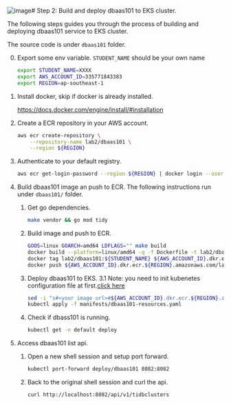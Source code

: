 ![image](https://github.com/vldbss-2023/lab2-build-an-app-with-tidbcloud-dataservice/assets/4160015/8ff165cc-5ac0-4e4e-ab3f-eb2cb1883069)# Step 2: Build and deploy dbaas101 to EKS cluster.

The following steps guides you through the process of building and deploying dbaas101 service to EKS cluster.

The source code is under `dbaas101` folder.
   
0. Export some env variable. `STUDENT_NAME` should be your own name
    ```bash
    export STUDENT_NAME=XXXX
    export AWS_ACCOUNT_ID=335771843383
    export REGION=ap-southeast-1
    ```

1. Install docker, skip if docker is already installed.

    https://docs.docker.com/engine/install/#installation

2. Create a ECR repository in your AWS account.
    ```bash
    aws ecr create-repository \
        --repository-name lab2/dbaas101 \
        --region ${REGION}
    ```

3. Authenticate to your default registry.

    ```bash
    aws ecr get-login-password --region ${REGION} | docker login --username AWS --password-stdin ${AWS_ACCOUNT_ID}.dkr.ecr.${REGION}.amazonaws.com
    ```

4. Build dbaas101 image an push to ECR. The following instructions run under `dbaas101/` folder.
    
    1. Get go dependencies.
        ```bash
        make vendor && go mod tidy
        ```
    
    2. Build image and push to ECR.
        ```bash
        GOOS=linux GOARCH=amd64 LDFLAGS="" make build
        docker build --platform=linux/amd64 -q -f Dockerfile -t lab2/dbaas101:${STUDENT_NAME} .
        docker tag lab2/dbaas101:${STUDENT_NAME} ${AWS_ACCOUNT_ID}.dkr.ecr.${REGION}.amazonaws.com/lab2/dbaas101:${STUDENT_NAME}
        docker push ${AWS_ACCOUNT_ID}.dkr.ecr.${REGION}.amazonaws.com/lab2/dbaas101:${STUDENT_NAME}
        ```

    3. Deploy dbaas101 to EKS.
       3.1 Note: you need to init kubenetes configuration file at first.[click here](https://github.com/vldbss-2023/lab1-deploy-tidb-cluster-on-aws-eks/tree/main/1-create-an-eks-cluster#25-scoring-point-interact-with-the-newly-created-eks-cluster)
        ```bash
        sed -i "s#<your image url>#${AWS_ACCOUNT_ID}.dkr.ecr.${REGION}.amazonaws.com/lab2/dbaas101:${STUDENT_NAME}#g" manifests/dbaas101-resources.yaml
        kubectl apply -f manifests/dbaas101-resources.yaml
        ```

    5. Check if dbass101 is running.
        ```bash
        kubectl get -n default deploy
        ```

5. Access dbaas101 list api.

    1. Open a new shell session and setup port forward.
        ```bash
        kubectl port-forward deploy/dbaas101 8082:8082
        ```

    2. Back to the original shell session and curl the api.
        ```bash
        curl http://localhost:8082/api/v1/tidbclusters
        ```
